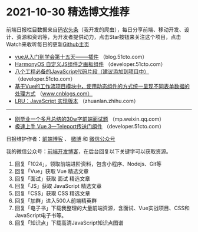 # 2021-10-30 精选博文推荐

前端日报栏目数据来自[码农头条](http://hao.caibaojian.com.cn/)（我开发的爬虫），每日分享前端、移动开发、设计、资源和资讯等，为开发者提供动力，点击Star按钮来关注这个项目，点击Watch来收听每日的更新[Github主页](https://github.com/kujian/frontendDaily)
* [vue从入门到学会第十五天&#8212;&#8212;&#8211;插件](https://blog.51cto.com/u_9736252/4379106) （blog.51cto.com）
* [HarmonyOS 自定义JS组件之画板组件](https://developer.51cto.com/art/202110/687958.htm) （developer.51cto.com）
* [八个工程必备的JavaScript代码片段（建议添加到项目中）](https://developer.51cto.com/art/202110/687908.htm) （developer.51cto.com）
* [基于Vue的工作流项目模块中，使用动态组件的方式统一呈现不同表单数据的处理方式](https://www.cnblogs.com/wuhuacong/p/15479305.html) （www.cnblogs.com）
* [LRU：JavaScript 实现版本](https://zhuanlan.zhihu.com/p/425216156) （zhuanlan.zhihu.com）

***
* [刚毕业一个多月总结的30w字前端面试题](https://mp.weixin.qq.com/s?__biz=MzI0MzIyMDM5Ng==&mid=2649839544&idx=1&sn=28e12be97c99d35d4d7598f7bf1a115c) （mp.weixin.qq.com）
* [极速上手 Vue 3—Teleport传送门组件](https://developer.51cto.com/art/202110/687862.htm) （developer.51cto.com）

日报维护作者：[前端博客](http://caibaojian.com.cn/) 、 [微博](http://weibo.com/kujian) 和 [微信公众号](https://open.weixin.qq.com/qr/code?username=caibaojian_com)

我的微信公众号：[前端开发博客](https://open.weixin.qq.com/qr/code?username=caibaojian_com)，在后台回复以下关键字可以获取资源。

1. 回复「1024」，领取前端进阶资料，包含小程序、Nodejs、Git等
2. 回复「Vue」获取 Vue 精选文章
3. 回复「面试」获取 面试 精选文章
4. 回复「JS」获取 JavaScript 精选文章
5. 回复「CSS」获取 CSS 精选文章
6. 回复「加群」进入500人前端精英群
7. 回复「电子书」下载我整理的大量前端资源，含面试、Vue实战项目、CSS和JavaScript电子书等。
8. 回复「知识点」下载高清JavaScript知识点图谱